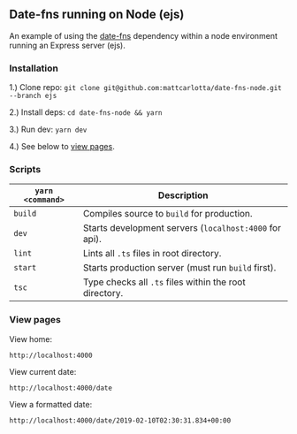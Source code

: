 ## Date-fns running on Node (ejs)

An example of using the [date-fns](https://www.npmjs.com/package/date-fns) dependency within a node environment running an Express server (ejs).

### Installation

1.) Clone repo: `git clone git@github.com:mattcarlotta/date-fns-node.git --branch ejs`

2.) Install deps: `cd date-fns-node && yarn`

3.) Run dev: `yarn dev`

4.) See below to [view pages](#view-pages).

### Scripts

| `yarn <command>` | Description                                            |
| ---------------- | ------------------------------------------------------ |
| `build`          | Compiles source to `build` for production.             |
| `dev`            | Starts development servers (`localhost:4000` for api). |
| `lint`           | Lints all `.ts` files in root directory.               |
| `start`          | Starts production server (must run `build` first).     |
| `tsc`            | Type checks all `.ts` files within the root directory. |

### View pages

View home:

```dosini
http://localhost:4000
```

View current date:

```dosini
http://localhost:4000/date
```

View a formatted date:

```dosini
http://localhost:4000/date/2019-02-10T02:30:31.834+00:00
```

